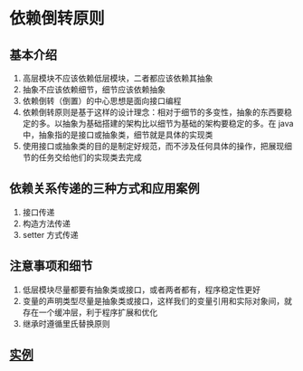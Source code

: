 # 依赖倒转原则

## 基本介绍

1) 高层模块不应该依赖低层模块，二者都应该依赖其抽象
2) 抽象不应该依赖细节，细节应该依赖抽象
3) 依赖倒转（倒置）的中心思想是面向接口编程
4) 依赖倒转原则是基于这样的设计理念：相对于细节的多变性，抽象的东西要稳定的多。以抽象为基础搭建的架构比以细节为基础的架构要稳定的多。在 java 中，抽象指的是接口或抽象类，细节就是具体的实现类
5) 使用接口或抽象类的目的是制定好规范，而不涉及任何具体的操作，把展现细节的任务交给他们的实现类去完成

## 依赖关系传递的三种方式和应用案例

1) 接口传递
2) 构造方法传递
3) setter 方式传递

## 注意事项和细节

1) 低层模块尽量都要有抽象类或接口，或者两者都有，程序稳定性更好
2) 变量的声明类型尽量是抽象类或接口，这样我们的变量引用和实际对象间，就存在一个缓冲层，利于程序扩展和优化
3) 继承时遵循里氏替换原则

## [实例](../dependenceinversion)